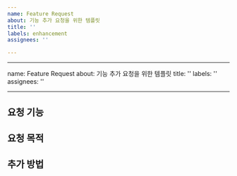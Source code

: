 ```yaml
---
name: Feature Request
about: 기능 추가 요청을 위한 템플릿
title: ''
labels: enhancement
assignees: ''

---
```


---
name: Feature Request
about: 기능 추가 요청을 위한 템플릿
title: ''
labels: ''
assignees: ''

---

## 요청 기능


## 요청 목적


## 추가 방법
